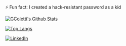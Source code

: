 ⚡ Fun fact: I created a hack-resistant password as a kid

[![GColetti's Github Stats](https://github-readme-stats.vercel.app/api?username=GColetti&theme=github_dark&show_icons=true)](https://github.com/GColetti/github-readme-stats)

[![Top Langs](https://github-readme-stats.vercel.app/api/top-langs/?username=GColetti&layout=compact&theme=github_dark)](https://github.com/GColetti/github-readme-stats)

<!-- ![GColetti's Github Stats](https://github-readme-streak-stats.herokuapp.com/?user=GColetti) -->

[![LinkedIn](https://img.shields.io/badge/LinkedIn-0077B5?style=for-the-badge&logo=linkedin&logoColor=white)](https://www.linkedin.com/in/gianlucacoletti/)

